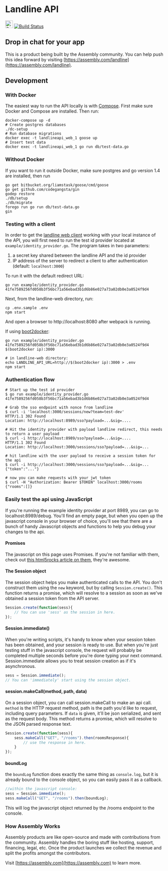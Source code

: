 # Landline API

<a href="https://assembly.com/landline/bounties?utm_campaign=assemblage&utm_source=landline&utm_medium=repo_badge"><img src="https://asm-badger.herokuapp.com/landline/badges/tasks.svg" height="24px" alt="Open Tasks" /></a>
[![Build Status](https://travis-ci.org/asm-products/landline-api.png?branch=master)](https://travis-ci.org/asm-products/landline-api)

## Drop in chat for your app

This is a product being built by the Assembly community. You can help push this idea forward by visiting [https://assembly.com/landline](https://assembly.com/landline).

## Development

### With Docker

The easiest way to run the API locally is with [Compose](https://docs.docker.com/compose/). First make sure Docker and Compose are installed. Then run:

    docker-compose up -d
    # Create postgres databases
    ./dc-setup
    # Run database migrations
    docker exec -t landlineapi_web_1 goose up
    # Insert test data
    docker exec -t landlineapi_web_1 go run db/test-data.go
    
### Without Docker

If you want to run it outside Docker, make sure postgres and go version 1.4 are installed, then run    

    go get bitbucket.org/liamstask/goose/cmd/goose
    go get github.com/codegangsta/gin
    godep restore
    ./db/setup
    ./db/migrate
    forego run go run db/test-data.go
    gin
    
### Testing with a client

In order to get the [landline web client](https://github.com/asm-products/landline-web) working with your local instance of the API, you will first need to run the test id provider located at `example/identity_provider.go`. The program takes in two parameters:

1. a secret key shared between the landline API and the id provider
2. IP address of the server to redirect a client to after authentication (default: `localhost:3000`)

To run it with the default redirect URL:

    go run example/identity_provider.go 41fe7589256fd058b3f56bc71a56ebad3b1d6b86e027a73a02db0e3a0524f9d4
    
Next, from the landline-web directory, run:

    cp .env.sample .env
    npm start
    
And open a browser to http://localhost:8080 after webpack is running.
    
If using [boot2docker](https://github.com/boot2docker/boot2docker):

    go run example/identity_provider.go 41fe7589256fd058b3f56bc71a56ebad3b1d6b86e027a73a02db0e3a0524f9d4 $(boot2docker ip):3000
    
    # in landline-web directory:
    echo LANDLINE_API_URL=http://$(boot2docker ip):3000 > .env
    npm start

### Authentication flow

    # Start up the test id provider
    $ go run example/identity_provider.go 41fe7589256fd058b3f56bc71a56ebad3b1d6b86e027a73a02db0e3a0524f9d4

    # Grab the sso endpoint with nonce from landline
    $ curl -i 'localhost:3000/sessions/new?team=test-dev'
    HTTP/1.1 302 Found
    Location: http://localhost:8989/sso?payload=...&sig=....

    # Hit the identity provider with payload landline redirect, this needs to return a user payload
    $ curl -i http://localhost:8989/sso?payload=...&sig=....
    HTTP/1.1 302 Found
    Location: http://localhost:3000/sessions/sso?payload=...&sig=...

    # hit landline with the user payload to receive a session token for the api
    $ curl -i http://localhost:3000/sessions/sso?payload=...&sig=...
    {"token":"..."}

    # now you can make requests with your jwt token
    $ curl -H "Authorization: Bearer $TOKEN" localhost:3000/rooms
    {"rooms":[]}

### Easily test the api using JavaScript

If you're running the example identity provider at port 8989, you can go to localhost:8989/debug. You'll find an empty page, but when you open up the javascript console in your browser of choice, you'll see that there are a bunch of handy Javascript objects and functions to help you debug your changes to the api.

#### Promises ####

The javascript on this page uses Promises. If you're not familiar with them, check out [this html5rocks article on them](http://www.html5rocks.com/en/tutorials/es6/promises/), they're awesome.

#### The  Session object


The session object helps you make authenticated calls to the API. You don't construct them using the `new` keyword, but by calling `Session.create()`. This function returns a promise, which will resolve to a session as soon as we've obtained a session token from the API server.
```js
Session.create(function(sess){
    // You can use 'sess' as the session in here.
});
```

#### Session.immediate()

When you're writing scripts, it's handy to know when your session token has been obtained, and your session is ready to use. But when you're just testing stuff in the javascript console, the request will probably be completed multiple seconds before you're done typing your next command. Session.immediate allows you to treat session creation as if it's asynchronous.
```js
sess = Session.immediate();
// You can 'immediately' start using the session object.
```

#### session.makeCall(method, path, data)

On a session object, you can call session.makeCall to make an api call. `method` is the HTTP request method, path is the path you'd like to request, including query parameters. If `data` is given, it'll be json serialized, and sent as the request body. This method returns a promise, which will resolve to the JSON parsed response text.

```js
Session.create(function(sess){
    sess.makeCall("GET", "/rooms").then(roomsResponse){
        // use the response in here.
    }
});

```

#### boundLog

the `boundLog` function does exactly the same thing as `console.log`, but it is already bound to the console object, so you can easily pass it as a callback.

```js
//within the javascript console:
sess = Session.immediate();
sess.makeCall("GET", "/rooms").then(boundLog);
```

This will log the javascript object returned by the /rooms endpoint to the console.

### How Assembly Works

Assembly products are like open-source and made with contributions from the community. Assembly handles the boring stuff like hosting, support, financing, legal, etc. Once the product launches we collect the revenue and split the profits amongst the contributors.

Visit [https://assembly.com](https://assembly.com) to learn more.

